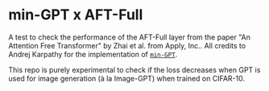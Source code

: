 # min-GPT x AFT-Full

A test to check the performance of the AFT-Full layer from the paper "An Attention Free Transformer" by Zhai et al. from Apply, Inc.. All credits to Andrej Karpathy for the implementation of [`min-GPT`](https://github.com/karpathy/minGPT).

This repo is purely experimental to check if the loss decreases when GPT is used for image generation (à la Image-GPT) when trained on CIFAR-10.